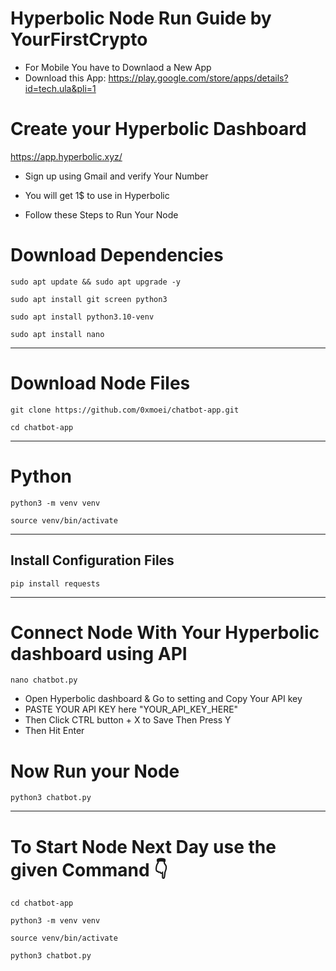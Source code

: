
# Hyperbolic Node Run Guide by YourFirstCrypto

- For Mobile You have to Downlaod a New App
- Download this App: https://play.google.com/store/apps/details?id=tech.ula&pli=1

# Create your Hyperbolic Dashboard
https://app.hyperbolic.xyz/

- Sign up using Gmail and verify Your Number
- You will get 1$ to use in Hyperbolic


- Follow these Steps to Run Your Node
  
# Download Dependencies 
```
sudo apt update && sudo apt upgrade -y
```
```
sudo apt install git screen python3
```
```
sudo apt install python3.10-venv
```
```
sudo apt install nano
```
---

# Download Node Files
```
git clone https://github.com/0xmoei/chatbot-app.git
```
```
cd chatbot-app
```
---

# Python
```
python3 -m venv venv
```
```
source venv/bin/activate
```
---

## Install Configuration Files
```
pip install requests
```
---

# Connect Node With Your Hyperbolic dashboard using API

```
nano chatbot.py
```
- Open Hyperbolic dashboard & Go to setting and Copy Your API key
- PASTE YOUR API KEY here "YOUR_API_KEY_HERE" 
- Then Click CTRL button + X to Save Then Press Y
- Then Hit Enter

# Now Run your Node
```
python3 chatbot.py
```
---

# To Start Node Next Day use the given Command 👇
```
cd chatbot-app
```
```
python3 -m venv venv
```
```
source venv/bin/activate
```
```
python3 chatbot.py
```

